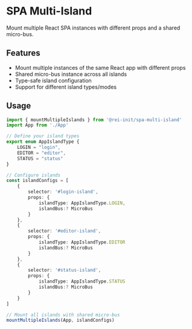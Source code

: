 # SPA Multi-Island

Mount multiple React SPA instances with different props and a shared micro-bus.

## Features

- Mount multiple instances of the same React app with different props
- Shared micro-bus instance across all islands
- Type-safe island configuration
- Support for different island types/modes

## Usage

```typescript
import { mountMultipleIslands } from '@rei-init/spa-multi-island'
import App from './App'

// Define your island types
export enum AppIslandType {
    LOGIN = "login",
    EDITOR = "editor", 
    STATUS = "status"
}

// Configure islands
const islandConfigs = [
    {
        selector: '#login-island',
        props: { 
            islandType: AppIslandType.LOGIN,
            islandBus:? MicroBus
        }
    },
    {
        selector: '#editor-island', 
        props: { 
            islandType: AppIslandType.EDITOR 
            islandBus:? MicroBus
        }
    },
    {
        selector: '#status-island',
        props: { 
            islandType: AppIslandType.STATUS 
            islandBus:? MicroBus
        }
    }
]

// Mount all islands with shared micro-bus
mountMultipleIslands(App, islandConfigs)
```